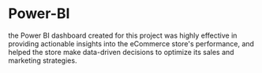 # Power-BI
the Power BI dashboard created for this project was highly effective in providing actionable insights into the eCommerce store's performance, and helped the store make data-driven decisions to optimize its sales and marketing strategies.

